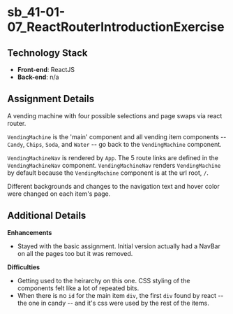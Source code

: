 # sb_41-01-07_ReactRouterIntroductionExercise
 
## Technology Stack
- **Front-end**: ReactJS
- **Back-end**: n/a

## Assignment Details

A vending machine with four possible selections and page swaps via react router. 

`VendingMachine` is the 'main' component and all vending item components -- `Candy`, `Chips`, `Soda`, and `Water` -- go back to the `VendingMachine` component.

`VendingMachineNav` is rendered by `App`. The 5 route links are defined in the `VendingMachineNav` component. `VendingMachineNav` renders `VendingMachine` by default because the `VendingMachine` component is at the url root, `/`.

Different backgrounds and changes to the navigation text and hover color were changed on each item's page.

## Additional Details

**Enhancements**
- Stayed with the basic assignment. Initial version actually had a NavBar on all the pages too but it was removed.

**Difficulties**
- Getting used to the heirarchy on this one. CSS styling of the components felt like a lot of repeated bits. 
- When there is no `id` for the main item `div`, the first `div` found by react -- the one in candy -- and it's css were used by the rest of the items.

 
